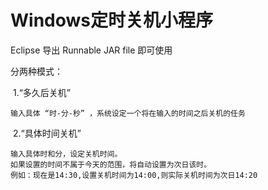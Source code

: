 # Windows定时关机小程序

Eclipse 导出 Runnable JAR file 即可使用

分两种模式：

  1.“多久后关机”
  
    输入具体 “时-分-秒” ，系统设定一个将在输入的时间之后关机的任务
    
  2.“具体时间关机”
  
    输入具体时和分，设定关机时间。
    如果设置的时间不属于今天的范围，将自动设置为次日该时。
    例如：现在是14:30,设置关机时间为14:00,则实际关机时间为次日14:20

